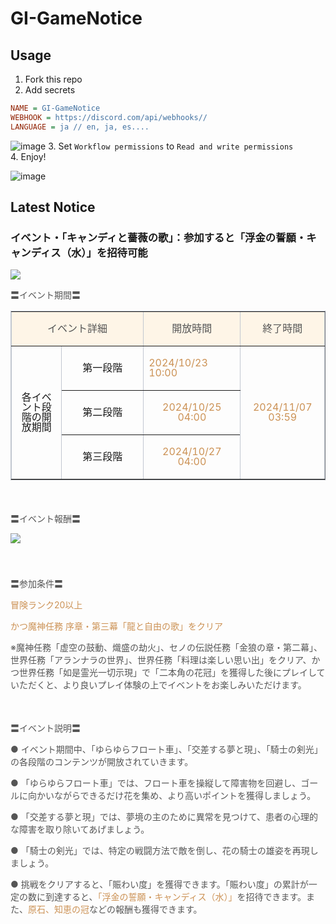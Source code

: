 # GI-GameNotice

## Usage
1. Fork this repo
2. Add secrets
```ini
NAME = GI-GameNotice
WEBHOOK = https://discord.com/api/webhooks//
LANGUAGE = ja // en, ja, es....
```
![image](https://github.com/c2t-r/GI-GameNotice/assets/80561604/63d8a4f2-9ec2-49d7-a637-44d728b2f945)
3. Set `Workflow permissions` to `Read and write permissions`  
4. Enjoy!

![image](https://github.com/c2t-r/GI-GameNotice/assets/80561604/24ec6182-cd99-4969-ab59-1d65c886077a)

## Latest Notice
<start>

### イベント・「キャンディと薔薇の歌」：参加すると「浮金の誓願・キャンディス（水）」を招待可能
<img src="https://sdk.hoyoverse.com/upload/ann/2024/09/19/d49592bbbe43f9d2a6f93d85180de928_1779014941968405715.png">
<p style="white-space: pre-wrap;"><span style="color:rgba(85,85,85,1)">〓イベント期間〓</span></p><div class="table-wrapper"><table style="border-color:rgb(193, 199, 208);line-height:1;width:100%;border-collapse:collapse;" class="" border="1" cellspacing="0"><colgroup><col style="width: 13.425096634298106%;"><col style="width: 21.872348449137363%;"><col style="width: 25.945130574149143%;"><col style="width: 22.47572357876874%;"></colgroup><tbody><tr><td colspan="2" data-colwidth="89,145" style="background-color: rgb(254, 245, 231);"><p style="white-space: pre-wrap; text-align: center;"><span style="color:rgba(85,85,85,1)">イベント詳細</span></p></td><td data-colwidth="172" style="background-color: rgb(254, 245, 231);"><p style="white-space: pre-wrap; text-align: center;"><span style="color:rgba(85,85,85,1)">開放時間</span></p></td><td data-colwidth="149" style="background-color: rgb(254, 245, 231);"><p style="white-space: pre-wrap; text-align: center;"><span style="color:rgba(85,85,85,1)">終了時間</span></p></td></tr><tr><td rowspan="3" data-colwidth="89"><p style="white-space: pre-wrap; text-align: center;">各イベント段階の開放期間</p></td><td data-colwidth="145"><p style="white-space: pre-wrap; text-align: center;">第一段階</p></td><td data-colwidth="172"><p style="white-space: pre-wrap;"><t class="t_lc" contenteditable="false"><span style="color:rgba(204,146,85,1)">2024/10/23 10:00</span></t></p></td><td rowspan="3" data-colwidth="149"><p style="white-space: pre-wrap; text-align: center;"><t class="t_lc" contenteditable="false"><span style="color:rgba(204,146,85,1)">2024/11/07 03:59</span></t></p></td></tr><tr><td data-colwidth="145"><p style="white-space: pre-wrap; text-align: center;">第二段階</p></td><td data-colwidth="172"><p style="white-space: pre-wrap; text-align: center;"><t class="t_lc" contenteditable="false"><span style="color:rgba(204,146,85,1)">2024/10/25 04:00</span></t></p></td></tr><tr><td data-colwidth="145"><p style="white-space: pre-wrap; text-align: center;">第三段階</p></td><td data-colwidth="172"><p style="white-space: pre-wrap; text-align: center;"><t class="t_lc" contenteditable="false"><span style="color:rgba(204,146,85,1)">2024/10/27 04:00</span></t></p></td></tr></tbody></table></div><p style="white-space: pre-wrap; min-height: 1.5em;"></p><p style="white-space: pre-wrap;"><span style="color:rgba(85,85,85,1)">〓イベント報酬〓</span></p><p style="white-space: pre-wrap; min-height: 1.5em;"><img src="https://sdk.hoyoverse.com/upload/ann/2024/09/05/f2831803589823de2cae1724fd01b034_264008217002143630.png" href="" style="border:none;vertical-align:middle;"></p><p style="white-space: pre-wrap; min-height: 1.5em;"></p><p style="white-space: pre-wrap;"><span style="color:rgba(85,85,85,1)">〓参加条件〓</span></p><p style="white-space: pre-wrap;"><span style="color:rgba(204,146,85,1)">冒険ランク20以上</span></p><p style="white-space: pre-wrap;"><span style="color:rgba(204,146,85,1)">かつ魔神任務 序章・第三幕「龍と自由の歌」をクリア</span></p><p style="white-space: pre-wrap;"><span style="color:rgba(85,85,85,1)">※魔神任務「虚空の鼓動、熾盛の劫火」、セノの伝説任務「金狼の章・第二幕」、世界任務「アランナラの世界」、世界任務「料理は楽しい思い出」をクリア、かつ世界任務「如是霊光一切示現」で「二本角の花冠」を獲得した後にプレイしていただくと、より良いプレイ体験の上でイベントをお楽しみいただけます。</span></p><p style="white-space: pre-wrap; min-height: 1.5em;"></p><p style="white-space: pre-wrap;"><span style="color:rgba(85,85,85,1)">〓イベント説明〓</span></p><p style="white-space: pre-wrap;"><span style="color:rgba(85,85,85,1)">● イベント期間中、「ゆらゆらフロート車」、「交差する夢と現」、「騎士の剣光」の各段階のコンテンツが開放されていきます。</span></p><p style="white-space: pre-wrap;"><span style="color:rgba(85,85,85,1)">● 「ゆらゆらフロート車」では、フロート車を操縦して障害物を回避し、ゴールに向かいながらできるだけ花を集め、より高いポイントを獲得しましょう。</span></p><p style="white-space: pre-wrap;"><span style="color:rgba(85,85,85,1)">● 「交差する夢と現」では、夢境の主のために異常を見つけて、患者の心理的な障害を取り除いてあげましょう。</span></p><p style="white-space: pre-wrap;"><span style="color:rgba(85,85,85,1)">● 「騎士の剣光」では、特定の戦闘方法で敵を倒し、花の騎士の雄姿を再現しましょう。</span></p><p style="white-space: pre-wrap;"><span style="color:rgba(85,85,85,1)">● 挑戦をクリアすると、「賑わい度」を獲得できます。「賑わい度」の累計が一定の数に到達すると、</span><span style="color:rgba(204,146,85,1)">「浮金の誓願・キャンディス（水）」</span><span style="color:rgba(85,85,85,1)">を招待できます。また、</span><span style="color:rgba(204,146,85,1)">原石、知恵の冠</span><span style="color:rgba(85,85,85,1)">などの報酬も獲得できます。</span></p>

<end>
